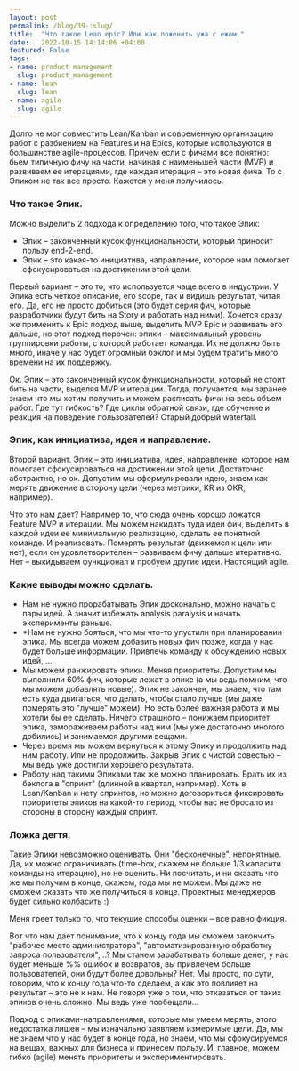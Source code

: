 ```yaml
---
layout: post
permalink: /blog/39-:slug/
title:  "Что такое Lean epic? Или как поженить ужа с ежом."
date:   2022-10-15 14:14:06 +04:00
featured: False
tags: 
- name: product management
  slug: product_management
- name: lean
  slug: lean
- name: agile
  slug: agile
---
```


Долго не мог совместить Lean/Kanban и современную организацию работ с разбиением на Features и на Epics, которые используются в большинстве agile-процессов. Причем если с фичами все понятно: бьем типичную фичу на части, начиная с наименьшей части (MVP) и развиваем ее итерациями, где каждая итерация – это новая фича. То с Эпиком не так все просто. Кажется у меня получилось.

### Что такое Эпик.
Можно выделить 2 подхода к определению того, что такое Эпик:
* Эпик – законченный кусок функциональности, который приносит пользу end-2-end.
* Эпик – это какая-то инициатива, направление, которое нам помогает сфокусироваться на достижении этой цели. 

Первый вариант – это то, что используется чаще всего в индустрии. У Эпика есть четкое описание, его scope, так и видишь результат, читая его. Да, его не просто добиться (это будет серия фич, которые разработчики будут бить на Story и работать над ними). Хочется сразу же применить к Epic подход выше, выделить MVP Epic и развивать его дальше, но этот подход порочен: эпики – максимальный уровень группировки работы, с которой работает команда. Их не должно быть много, иначе у нас будет огромный бэклог и мы будем тратить много времени на их поддержку.

Ок. Эпик – это законченный кусок функциональности, который не стоит бить на части, выделяя MVP и итерации. Тогда, получается, мы заранее знаем что мы хотим получить и можем расписать фичи на весь объем работ. Где тут гибкость? Где циклы обратной связи, где обучение и реакция на поведение пользователей? Старый добрый waterfall.  <!--more-->

### Эпик, как инициатива, идея и направление.
Второй вариант. Эпик – это инициатива, идея, направление, которое нам помогает сфокусироваться на достижении этой цели.  Достаточно абстрактно, но ок. Допустим мы сформулировали идею, знаем как мерять движение в сторону цели (через метрики, KR из OKR, например). 

Что это нам дает? Например то, что сюда очень хорошо ложатся Feature MVP и итерации. Мы можем накидать туда идеи фич, выделить в каждой идеи ее минимальную реализацию, сделать ее понятной команде. И реализовать. Померять результат (движемся к цели или нет), если он удовлетворителен – развиваем фичу дальше итеративно. Нет – выкидываем функционал и пробуем другие идеи. Настоящий agile.

### Какие выводы можно сделать.
* Нам не нужно прорабатывать Эпик досконально, можно начать с пары идей. А значит избежать analysis paralysis и начать эксперименты раньше.
* *Нам не нужно бояться, что мы что-то упустили при планировании эпика. Мы всегда можем добавить новых фич позже, когда у нас будет больше информации. Привлечь команду к обсуждению новых идей, ...
* Мы можем ранжировать эпики. Меняя приоритеты. Допустим мы выполнили 60% фич, которые лежат в эпике (а мы ведь помним, что мы можем добавлять новые). Эпик не закончен, мы знаем, что там есть куда двигаться, что делать, чтобы стало лучше (мы даже померять это "лучше" можем). Но есть более важная работа и мы хотели бы ее сделать. Ничего страшного – понижаем приоритет эпика, замораживаем работы над ним (мы уже достаточно многого добились) и занимаемся другими вещами. 
 * Через время мы можем вернуться к этому Эпику и продолжить над ним работу. Или не продолжить. Закрыв Эпик с чистой совестью – мы ведь уже достигли хорошего результата.
* Работу над такими Эпиками так же можно планировать. Брать их из бэклога в "спринт" (длинной в квартал, например). Хоть в Lean/Kanban и нету спринтов, но можно договориться фиксировать приоритеты эпиков на какой-то период, чтобы нас не бросало из стороны в сторону каждый спринт.

### Ложка дегтя.
Такие Эпики невозможно оценивать. Они "бесконечные", непонятные. Да, их можно ограничивать (time-box, скажем не больше 1/3 капасити команды на итерацию), но не оценить. Ни посчитать, и ни сказать что же мы получим в конце, скажем, года мы не можем. Мы даже не сможем сказать что же получиться в конце. Проектных менеджеров будет сильно колбасить :)

Меня греет только то, что текущие способы оценки – все равно фикция. 

Вот что нам дает понимание, что к концу года мы сможем закончить "рабочее место администратора", "автоматизированную обработку запроса пользователя", ..? Мы станем зарабатывать больше денег, у нас будет меньше %% ошибок и возвратов, вы привлечем больше пользователей, они будут более довольны? Нет. Мы просто, по сути, говорим, что к концу года что-то сделаем, а как это повлияет на результат – это не к нам. Не говоря уже о том, что отказаться от таких эпиков очень сложно. Мы ведь уже пообещали...
 
Подход с эпиками-направлениями, которые мы умеем мерять, этого недостатка лишен – мы изначально заявляем измеримые цели. Да, мы не знаем что у нас будет в конце года, но знаем, что мы сфокусируемся на вещах, важных для бизнеса и принесем пользу. И, главное, можем гибко (agile) менять приоритеты и экспериментировать.
